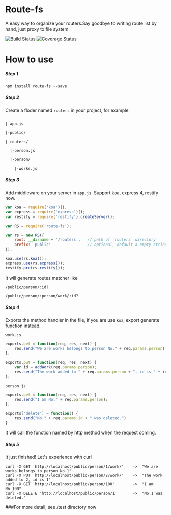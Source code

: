 Route-fs
========

A easy way to organize your routers.Say goodbye to writing route list by hand, just proxy to file system.

[![Build Status](https://travis-ci.org/karboom/route-fs.svg?branch=master)](https://travis-ci.org/karboom/route-fs)
[![Coverage Status](https://coveralls.io/repos/karboom/route-fs/badge.svg?branch=master)](https://coveralls.io/r/karboom/route-fs?branch=master)


How to use
==========

##### Step 1

```text
npm install route-fs --save
```

##### Step 2

Create a floder named `routers` in your project, for example

```text

|-app.js

|-public/

|-routers/

  |-person.js

  |-person/

    |-works.js

```

##### Step 3

Add middleware on your server in `app.js`. Support koa, express 4, restify now.

```javascript
var koa = require('koa')();
var express = require('express')();
var restify = require('restify').createServer();

var RS = require('route-fs');

var rs = new RS({
	root: __dirname + '/routers', 	// path of `routers` directory
	prefix: 'public' 				// optional, default a empty string
});

koa.use(rs.koa());
express.use(rs.express());
restify.pre(rs.restify());

```

It will generate routes matcher like
```text
/public/person/:id?

/public/person/:person/work/:id?

```

##### Step 4

Exports the method handler in the file, if you are use `koa`, export generate function instead.

`work.js`

```javascript
exports.get = function(req, res, next) {
	res.send("We are works belongs to person No." + req.params.person);
};

exports.put = function(req, res, next) {
	var id = addWork(req.params.person);
	res.send("The work added to " + req.params.person + ", id is " + id)
};
```

`person.js`

```javascript
exports.get = function(req, res, next) {
	res.send("I am No." + req.params.person);
};

exports['delete'] = function() {
	res.send("No." + req.params.id + " was deleted.")
}
```

It will call the function named by http method when the request coming.


##### Step 5

It just finished! Let's experience with curl

```curl
curl -X GET 'http://localhost/public/person/1/work/'	->	"We are works belongs to person No.1"
curl -X PUT 'http://localhost/public/person/2/work/'	->	"The work added to 2, id is 1"
curl -X GET 'http://localhost/public/person/100'		->	"I am No.100"
curl -X DELETE 'http://localhost/public/person/1'		->	"No.1 was deleted."

```


###For more detail, see /test directory now

